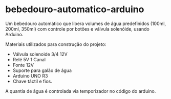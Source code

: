 # bebedouro-automatico-arduino
Um bebedouro automático que libera volumes de água predefinidos (100ml, 200ml, 350ml) com controle por botões e válvula solenóide, usando Arduino.

Materiais utilizados para construção do projeto:
- Válvula solenoide 3/4 12V
- Relé 5V 1 Canal
- Fonte 12V
- Suporte para galão de água
- Arduino UNO R3
- Chave táctil e fios.

A quantia de água é controlada via temporizador no código do arduino.
